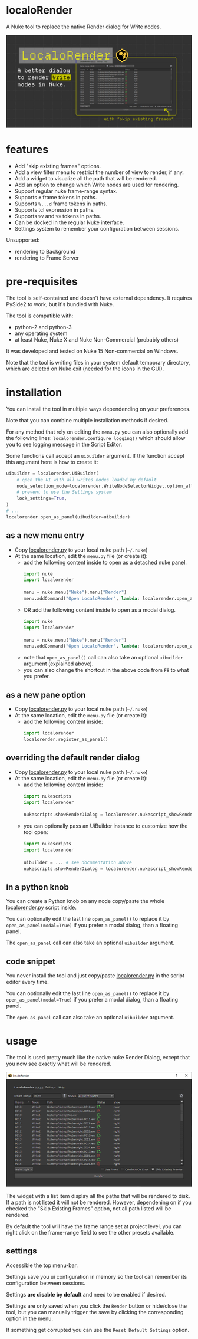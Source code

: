 # localoRender

A Nuke tool to replace the native Render dialog for Write nodes.

![screenshot of the tool GUI in Nuke](./img/cover.jpg)

# features

- Add "skip existing frames" options.
- Add a view filter menu to restrict the number of view to render, if any.
- Add a widget to visualize all the path that will be rendered.
- Add an option to change which Write nodes are used for rendering.
- Support regular nuke frame-range syntax.
- Supports `#` frame tokens in paths.
- Supports `%...d` frame tokens in paths.
- Supports tcl expression in paths.
- Supports `%V` and `%v` tokens in paths.
- Can be docked in the regular Nuke interface.
- Settings system to remember your configuration between sessions.

Unsupported:

- rendering to Background
- rendering to Frame Server

# pre-requisites

The tool is self-contained and doesn't have external dependency. It
requires PySide2 to work, but it's bundled with Nuke.

The tool is compatible with:
- python-2 and python-3
- any operating system
- at least Nuke, Nuke X and Nuke Non-Commercial (probably others)

It was developed and tested on Nuke 15 Non-commercial on Windows.

Note that the tool is writing files in your system default temporary directory,
which are deleted on Nuke exit (needed for the icons in the GUI).

# installation

You can install the tool in multiple ways dependending on your preferences.

Note that you can combine multiple installation methods if desired.

For any method that rely on editing the `menu.py` you can also optionally
add the following lines: `localorender.configure_logging()` which should allow
you to see logging message in the Script Editor.

Some functions call accept an `uibuilder` argument. If the function accept
this argument here is how to create it:

```python
uibuilder = localorender.UiBuilder(
    # open the UI with all writes nodes loaded by default
    node_selection_mode=localorender.WriteNodeSelectorWidget.option_all,
    # prevent to use the Settings system
    lock_settings=True,
)
# ...
localorender.open_as_panel(uibuilder=uibuilder)
```


## as a new menu entry

- Copy [localorender.py](localorender.py) to your local nuke path (`~/.nuke`)
- At the same location, edit the `menu.py` file (or create it):
    - add the following content inside to open as a detached nuke panel.
        ```python
        import nuke
        import localorender
        
        menu = nuke.menu("Nuke").menu("Render")
        menu.addCommand("Open LocaloRender", lambda: localorender.open_as_panel(), "F8")
        ```
    - OR add the following content inside to open as a modal dialog.
        ```python
        import nuke
        import localorender
        
        menu = nuke.menu("Nuke").menu("Render")
        menu.addCommand("Open LocaloRender", lambda: localorender.open_as_panel(modal=True), "F8")
        ```
    - note that `open_as_panel()` call can also take an optional `uibuilder` argument (explained above).
    - you can also change the shortcut in the above code from `F8` to what you prefer.

## as a new pane option

- Copy [localorender.py](localorender.py) to your local nuke path (`~/.nuke`)
- At the same location, edit the `menu.py` file (or create it):
    - add the following content inside:
        ```python
        import localorender
        localorender.register_as_panel()
        ```

## overriding the default render dialog

- Copy [localorender.py](localorender.py) to your local nuke path (`~/.nuke`)
- At the same location, edit the `menu.py` file (or create it):
    - add the following content inside:
        ```python
        import nukescripts
        import localorender
        
        nukescripts.showRenderDialog = localorender.nukescript_showRenderDialog()
        ```
    - you can optionally pass an UiBuilder instance to customize how the tool open:
        ```python
        import nukescripts
        import localorender
             
        uibuilder = ... # see documentation above
        nukescripts.showRenderDialog = localorender.nukescript_showRenderDialog(uibuilder)
        ```

## in a python knob

You can create a Python knob on any node copy/paste the whole 
[localorender.py](localorender.py) script inside.

You can optionally edit the last line `open_as_panel()` to replace it by
`open_as_panel(modal=True)` if you prefer a modal dialog, than a floating
panel.

The `open_as_panel` call can also take an optional `uibuilder` argument.

## code snippet

You never install the tool and just copy/paste [localorender.py](localorender.py)
in the script editor every time.

You can optionally edit the last line `open_as_panel()` to replace it by
`open_as_panel(modal=True)` if you prefer a modal dialog, than a floating
panel.

The `open_as_panel` call can also take an optional `uibuilder` argument.

# usage

The tool is used pretty much like the native nuke Render Dialog, except that
you now see exactly what will be rendered.

![screenshot of the tool GUI in Nuke](img/screenshot-overview.png)

The widget with a list item display all the paths that will be rendered to disk.
If a path is not listed it will not be rendered. However, dependening on
if you checked the "Skip Existing Frames" option, not all path listed will be
rendered.

By default the tool will have the frame range set at project level, you can
right click on the frame-range field to see the other presets available.


## settings

Accessible the top menu-bar.

Settings save you ui configuration in memory so the tool can remember
its configuration between sessions.

Settings **are disable by default** and need to be enabled if desired.

Settings are only saved when you click the `Render` button or hide/close the tool,
but you can manually trigger the save by clicking the corresponding option in the menu.

If something get corrupted you can use the `Reset Default Settings` option.